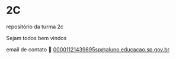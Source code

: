 # 2C
repositório da turma 2c

Sejam todos bem vindos

email de contato 📧 00001121439895sp@aluno.educacao.sp.gov.br
